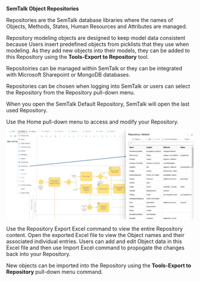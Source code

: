 **SemTalk Object Repositories**

Repositories are the SemTalk database libraries where the names of Objects, Methods, States, Human Resources and Attributes are managed. 

Repository modeling objects are designed to keep model data consistent because Users insert predefined objects from picklists that they use when modeling. As they add new objects into their models, they can be added to this Repository using the **Tools-Export to Repository** tool. 


Repositoiries can be managed within SemTalk or they can be integrated with Microsoft Sharepoint or MongoDB databases. 

Repositories can be chosen when logging into SemTalk or users can select the Repository from the Repository pull-down menu.

When you open the SemTalk Default Repository, SemTalk will open the last used Repository.

Use the Home pull-down menu to access and modify your Repository. 

![alt text](images/Repository.png)

Use the Repository Export Excel command to view the entire Repository content. Open the exported Excel file to view the Object names and their associated individual entries. Users can add and edit Object data in this Excel file and then use Import Excel command to propogate the changes back into your Repository. 

New objects can be imported into the Repository using the **Tools-Export to Repository** pull-down menu command.  






